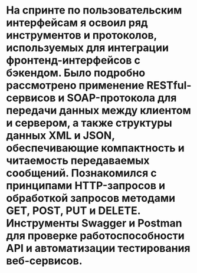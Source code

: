 # На спринте по пользовательским интерфейсам я освоил ряд инструментов и протоколов, используемых для интеграции фронтенд-интерфейсов с бэкендом. Было подробно рассмотрено применение RESTful-сервисов и SOAP-протокола для передачи данных между клиентом и сервером, а также структуры данных XML и JSON, обеспечивающие компактность и читаемость передаваемых сообщений. Познакомился с принципами HTTP-запросов и обработкой запросов методами GET, POST, PUT и DELETE. Инструменты Swagger и Postman для проверке работоспособности API и автоматизации тестирования веб-сервисов.

